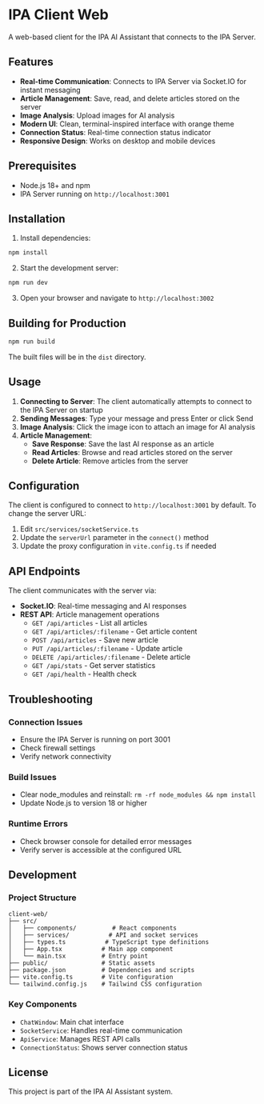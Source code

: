 # IPA Client Web

A web-based client for the IPA AI Assistant that connects to the IPA Server.

## Features

- **Real-time Communication**: Connects to IPA Server via Socket.IO for instant messaging
- **Article Management**: Save, read, and delete articles stored on the server
- **Image Analysis**: Upload images for AI analysis
- **Modern UI**: Clean, terminal-inspired interface with orange theme
- **Connection Status**: Real-time connection status indicator
- **Responsive Design**: Works on desktop and mobile devices

## Prerequisites

- Node.js 18+ and npm
- IPA Server running on `http://localhost:3001`

## Installation

1. Install dependencies:
```bash
npm install
```

2. Start the development server:
```bash
npm run dev
```

3. Open your browser and navigate to `http://localhost:3002`

## Building for Production

```bash
npm run build
```

The built files will be in the `dist` directory.

## Usage

1. **Connecting to Server**: The client automatically attempts to connect to the IPA Server on startup
2. **Sending Messages**: Type your message and press Enter or click Send
3. **Image Analysis**: Click the image icon to attach an image for AI analysis
4. **Article Management**:
   - **Save Response**: Save the last AI response as an article
   - **Read Articles**: Browse and read articles stored on the server
   - **Delete Article**: Remove articles from the server

## Configuration

The client is configured to connect to `http://localhost:3001` by default. To change the server URL:

1. Edit `src/services/socketService.ts`
2. Update the `serverUrl` parameter in the `connect()` method
3. Update the proxy configuration in `vite.config.ts` if needed

## API Endpoints

The client communicates with the server via:

- **Socket.IO**: Real-time messaging and AI responses
- **REST API**: Article management operations
  - `GET /api/articles` - List all articles
  - `GET /api/articles/:filename` - Get article content
  - `POST /api/articles` - Save new article
  - `PUT /api/articles/:filename` - Update article
  - `DELETE /api/articles/:filename` - Delete article
  - `GET /api/stats` - Get server statistics
  - `GET /api/health` - Health check

## Troubleshooting

### Connection Issues
- Ensure the IPA Server is running on port 3001
- Check firewall settings
- Verify network connectivity

### Build Issues
- Clear node_modules and reinstall: `rm -rf node_modules && npm install`
- Update Node.js to version 18 or higher

### Runtime Errors
- Check browser console for detailed error messages
- Verify server is accessible at the configured URL

## Development

### Project Structure
```
client-web/
├── src/
│   ├── components/          # React components
│   ├── services/           # API and socket services
│   ├── types.ts           # TypeScript type definitions
│   ├── App.tsx           # Main app component
│   └── main.tsx          # Entry point
├── public/               # Static assets
├── package.json          # Dependencies and scripts
├── vite.config.ts        # Vite configuration
└── tailwind.config.js    # Tailwind CSS configuration
```

### Key Components
- `ChatWindow`: Main chat interface
- `SocketService`: Handles real-time communication
- `ApiService`: Manages REST API calls
- `ConnectionStatus`: Shows server connection status

## License

This project is part of the IPA AI Assistant system.
